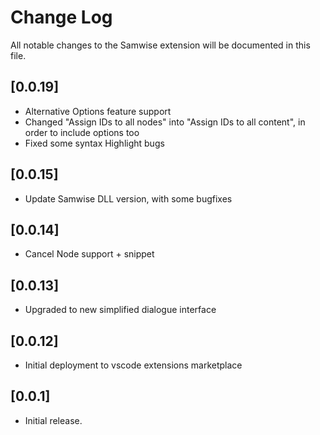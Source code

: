 # Change Log

All notable changes to the Samwise extension will be documented in this file.

## [0.0.19]

- Alternative Options feature support
- Changed "Assign IDs to all nodes" into "Assign IDs to all content", in order to include options too
- Fixed some syntax Highlight bugs

## [0.0.15]

- Update Samwise DLL version, with some bugfixes

## [0.0.14]

- Cancel Node support + snippet

## [0.0.13]

- Upgraded to new simplified dialogue interface

## [0.0.12]

- Initial deployment to vscode extensions marketplace

## [0.0.1]

- Initial release.